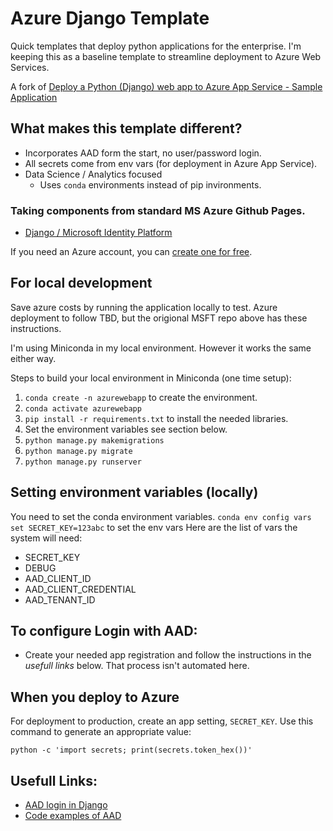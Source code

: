 # Azure Django Template
Quick templates that deploy python applications for the enterprise. I'm keeping this as a baseline template to streamline deployment to Azure Web Services.

A fork of [Deploy a Python (Django) web app to Azure App Service - Sample Application](https://github.com/Azure-Samples/msdocs-python-django-webapp-quickstart)

## What makes this template different? 
* Incorporates AAD form the start, no user/password login. 
* All secrets come from env vars (for deployment in Azure App Service).
* Data Science / Analytics focused
    * Uses `conda` environments instead of pip invironments.

### Taking components from standard MS Azure Github Pages.
* [Django / Microsoft Identity Platform](https://github.com/Azure-Samples/ms-identity-python-django-tutorial)

If you need an Azure account, you can [create one for free](https://azure.microsoft.com/en-us/free/).

## For local development
Save azure costs by running the application locally to test. Azure deployment to follow TBD, but the origional MSFT repo above has these instructions. 

I'm using Miniconda in my local environment. However it works the same either way. 

Steps to build your local environment in Miniconda (one time setup):
1. `conda create -n azurewebapp` to create the environment.
2. `conda activate azurewebapp`
3. `pip install -r requirements.txt` to install the needed libraries. 
4. Set the environment variables see section below.
5. `python manage.py makemigrations`
6. `python manage.py migrate`
7. `python manage.py runserver`

## Setting environment variables (locally)
You need to set the conda environment variables.
`conda env config vars set SECRET_KEY=123abc` to set the env vars
Here are the list of vars the system will need:
* SECRET_KEY
* DEBUG
* AAD_CLIENT_ID
* AAD_CLIENT_CREDENTIAL
* AAD_TENANT_ID


## To configure Login with AAD:
* Create your needed app registration and follow the instructions in the _usefull links_ below. That process isn't automated here.

## When you deploy to Azure
For deployment to production, create an app setting, `SECRET_KEY`. Use this command to generate an appropriate value:

```shell
python -c 'import secrets; print(secrets.token_hex())'
```



## Usefull Links: 
* [AAD login in Django](https://learn.microsoft.com/en-us/training/modules/msid-django-web-app-sign-in/) 
* [Code examples of AAD](https://github.com/Azure-Samples/ms-identity-python-django-tutorial/blob/main/1-Authentication/sign-in/Sample/settings.py)